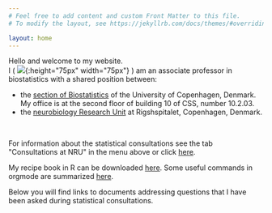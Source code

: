 ```yaml
---
# Feel free to add content and custom Front Matter to this file.
# To modify the layout, see https://jekyllrb.com/docs/themes/#overriding-theme-defaults

layout: home
---
```


Hello and welcome to my website. <br> I (
![](https://bozenne.github.io/img/photoId.jpeg){:height="75px"
width="75px"} ) am an associate professor in biostatistics with a
shared position between:
  - the [section of Biostatistics](https://biostat.ku.dk/) of the University of Copenhagen, Denmark. My office is at the second floor of building 10 of CSS, number 10.2.03.
  - the [neurobiology Research Unit](https://nru.dk/) at Rigshspitalet, Copenhagen, Denmark.
	 
<br>

For information about the statistical consultations see the tab
"Consultations at NRU" in the menu above or click
[here](https://bozenne.github.io/Consultation.html). <br>

My recipe book in R can be downloaded
[here](https://bozenne.github.io/doc/howTo-R/howTo-R.pdf).
Some useful commands in orgmode are summarized
[here](https://bozenne.github.io/doc/howTo-org/howTo-org.pdf).

Below you will find links to documents addressing questions that I have
been asked during statistical consultations.

<br>


